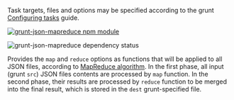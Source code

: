Task targets, files and options may be specified according to the grunt [Configuring tasks](http://gruntjs.com/configuring-tasks) guide.

[![grunt-json-mapreduce npm module](https://nodei.co/npm/grunt-json-mapreduce.png?downloads=true&stars=true "grunt-json-mapreduce npm module")](https://www.npmjs.com/package/grunt-json-mapreduce)

![grunt-json-mapreduce dependency status](https://david-dm.org/tkoomzaaskz/grunt-json-mapreduce.png "grunt-json-mapreduce dependency status")

Provides the `map` and `reduce` options as functions that will be applied to all
JSON files, according to [MapReduce algorithm](http://en.wikipedia.org/wiki/MapReduce).
In the first phase, all input (grunt `src`) JSON files contents are processed by
`map` function. In the second phase, their results are processed by `reduce`
function to be merged into the final result, which is stored in the `dest`
grunt-specified file.
